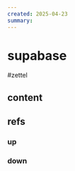 ```yaml
---
created: 2025-04-23
summary:
---
```


# supabase

#zettel

## content



## refs

### up

### down


